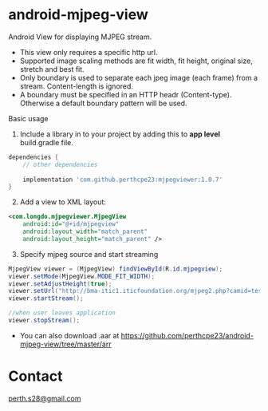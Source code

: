 # android-mjpeg-view
Android View for displaying MJPEG stream.

- This view only requires a specific http url.
- Supported image scaling methods are fit width, fit height, original size, stretch and best fit.
- Only boundary is used to separate each jpeg image (each frame) from a stream. Content-length is ignored.
- A boundary must be specified in an HTTP headr (Content-type). Otherwise a default boundary pattern will be used.

Basic usage<br/>
1. Include a library in to your project by adding this to <b>app level</b> build.gradle file.
```gradle
dependencies {
    // other dependencies
    
    implementation 'com.github.perthcpe23:mjpegviewer:1.0.7'
}
```
2. Add a view to XML layout:
````xml
<com.longdo.mjpegviewer.MjpegView
    android:id="@+id/mjpegview"
    android:layout_width="match_parent"
    android:layout_height="match_parent" />
````

3. Specify mjpeg source and start streaming
````java
MjpegView viewer = (MjpegView) findViewById(R.id.mjpegview);
viewer.setMode(MjpegView.MODE_FIT_WIDTH);
viewer.setAdjustHeight(true);
viewer.setUrl("http://bma-itic1.iticfoundation.org/mjpeg2.php?camid=test");
viewer.startStream();

//when user leaves application
viewer.stopStream();
````
* You can also download .aar at https://github.com/perthcpe23/android-mjpeg-view/tree/master/arr

# Contact
perth.s28@gmail.com
